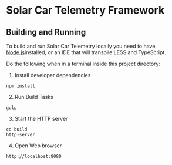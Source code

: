 # Solar Car Telemetry Framework



## Building and Running 
To build and run Solar Car Telemetry locally you need to have [Node.js](https://nodejs.org/)installed, or an IDE that will transpile LESS and TypeScript. 

Do the following when in a terminal inside this project directory:

1. Install developer dependencies 
```
npm install 
```

2. Run Build Tasks 
```
gulp
```

3. Start the HTTP server
```
cd build
http-server
```

4. Open Web browser 
```
http://localhost:8080
```